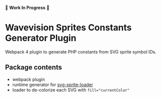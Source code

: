🚧 **Work In Progress** 🚧

# Wavevision Sprites Constants Generator Plugin

Webpack 4 plugin to generate PHP constants from SVG sprite symbol IDs.

## Package contents

- webpack plugin
- runtime generator for [svg-sprite-loader](https://github.com/kisenka/svg-sprite-loader#runtime-generator)
- loader to de-colorize each SVG with `fill="currentColor"`
